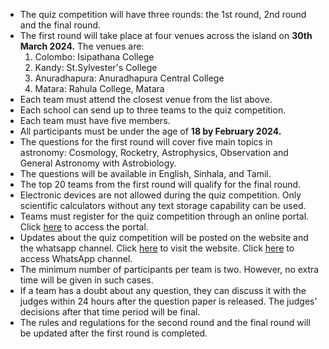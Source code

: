 
- The quiz competition will have three rounds: the 1st round, 2nd round and the final round.
- The first round will take place at four venues across the island on **30th March 2024.** The venues are:
    1. Colombo: Isipathana College
    2. Kandy: St.Sylvester's College
    3. Anuradhapura: Anuradhapura Central College
    4. Matara: Rahula College, Matara
- Each team must attend the closest venue from the list above.
- Each school can send up to three teams to the quiz competition.
- Each team must have five members.
- All participants must be under the age of **18 by February 2024.**
- The questions for the first round will cover five main topics in astronomy: Cosmology, Rocketry, Astrophysics, Observation and General Astronomy with Astrobiology.
- The questions will be available in English, Sinhala, and Tamil.
- The top 20 teams from the first round will qualify for the final round.
- Electronic devices are not allowed during the quiz competition. Only scientific calculators without any text storage capability can be used.
- Teams must register for the quiz competition through an online portal. Click [here](https://sky24-icas.web.app) to access the portal.
- Updates about the quiz competition will be posted on the website and the whatsapp channel. Click [here](https://sky24-icas.web.app) to visit the website. Click [here](https://whatsapp.com/channel/0029VaNp7ThEquiYG2J5dX2l) to access WhatsApp channel. 
- The minimum number of participants per team is two. However, no extra time will be given in such cases.
- If a team has a doubt about any question, they can discuss it with the judges within 24 hours after the question paper is released. The judges' decisions after that time period will be final.
- The rules and regulations for the second round and the final round will be updated after the first round is completed.